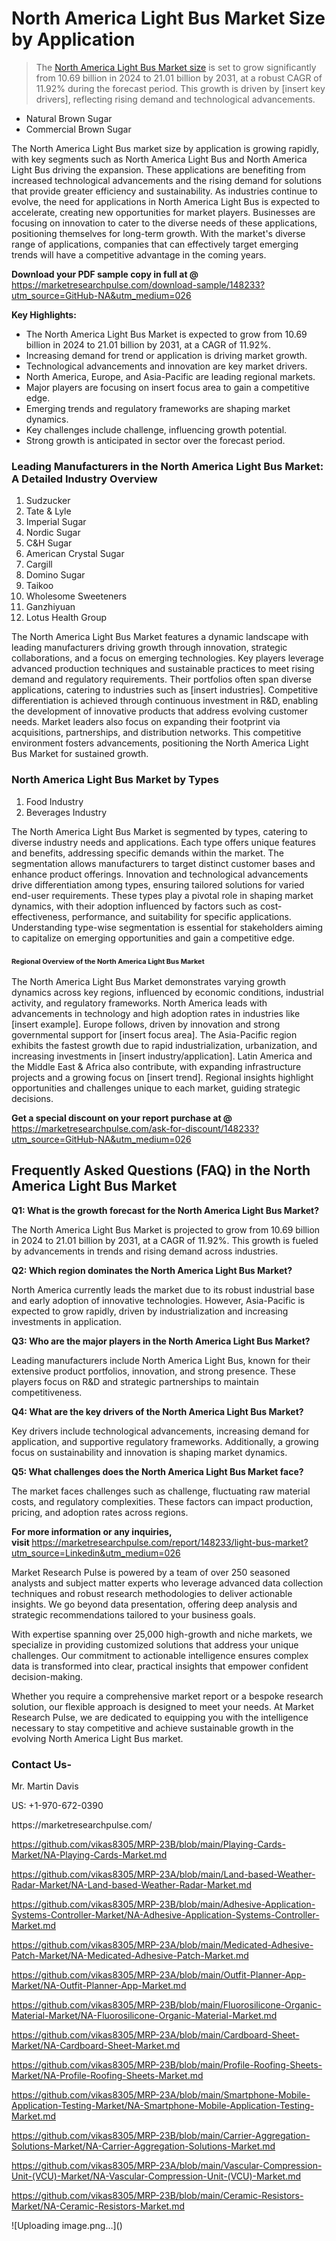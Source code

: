
<h1>North America Light Bus Market&nbsp;Size by Application</h1><blockquote><p>The <a href="https://marketresearchpulse.com/download-sample/148233?utm_source=GitHub-NA&amp;utm_medium=026">North America Light Bus Market size</a> is set to grow significantly from 10.69 billion in 2024 to 21.01 billion by 2031, at a robust CAGR of 11.92% during the forecast period. This growth is driven by [insert key drivers], reflecting rising demand and technological advancements.</p></blockquote><ul><li>Natural Brown Sugar<li> Commercial Brown Sugar</li></ul><p>The North America Light Bus market size by application is growing rapidly, with key segments such as North America Light Bus and North America Light Bus driving the expansion. These applications are benefiting from increased technological advancements and the rising demand for solutions that provide greater efficiency and sustainability. As industries continue to evolve, the need for applications in North America Light Bus is expected to accelerate, creating new opportunities for market players. Businesses are focusing on innovation to cater to the diverse needs of these applications, positioning themselves for long-term growth. With the market's diverse range of applications, companies that can effectively target emerging trends will have a competitive advantage in the coming years.</p><p><strong>Download your PDF sample copy in full at @ </strong><a href="https://marketresearchpulse.com/download-sample/148233?utm_source=GitHub-NA&amp;utm_medium=026">https://marketresearchpulse.com/download-sample/148233?utm_source=GitHub-NA&amp;utm_medium=026</a></p><p><strong>Key Highlights: </strong></p><ul><li>The North America Light Bus Market is expected to grow from 10.69 billion in 2024 to 21.01 billion by 2031, at a CAGR of 11.92%.</li><li>Increasing demand for trend or application is driving market growth.</li><li>Technological advancements and innovation are key market drivers.</li><li>North America, Europe, and Asia-Pacific are leading regional markets.</li><li>Major players are focusing on insert focus area to gain a competitive edge.</li><li>Emerging trends and regulatory frameworks are shaping market dynamics.</li><li>Key challenges include challenge, influencing growth potential.</li><li>Strong growth is anticipated in sector over the forecast period.</li></ul><h3>Leading Manufacturers in the North America Light Bus Market: A Detailed Industry Overview</h3><ol><li>Sudzucker</li><li>Tate & Lyle</li><li>Imperial Sugar</li><li>Nordic Sugar</li><li>C&H Sugar</li><li>American Crystal Sugar</li><li>Cargill</li><li>Domino Sugar</li><li>Taikoo</li><li>Wholesome Sweeteners</li><li>Ganzhiyuan</li><li>Lotus Health Group</li></ol><div class="flex max-w-full flex-col flex-grow"><div class="min-h-8 text-message flex w-full flex-col items-end gap-2 whitespace-normal break-words [.text-message+&amp;]:mt-5" dir="auto" data-message-author-role="assistant" data-message-id="fd8432e4-4910-450d-b182-61b7bfb0a01f" data-message-model-slug="gpt-4o"><div class="flex w-full flex-col gap-1 empty:hidden first:pt-[3px]"><div class="markdown prose w-full break-words dark:prose-invert light"><p>The North America Light Bus Market features a dynamic landscape with leading manufacturers driving growth through innovation, strategic collaborations, and a focus on emerging technologies. Key players leverage advanced production techniques and sustainable practices to meet rising demand and regulatory requirements. Their portfolios often span diverse applications, catering to industries such as [insert industries]. Competitive differentiation is achieved through continuous investment in R&amp;D, enabling the development of innovative products that address evolving customer needs. Market leaders also focus on expanding their footprint via acquisitions, partnerships, and distribution networks. This competitive environment fosters advancements, positioning the North America Light Bus Market for sustained growth.</p></div></div></div></div><h3>North America Light Bus Market by Types</h3><ol><li>Food Industry<li> Beverages Industry</li></ol><div class="flex max-w-full flex-col flex-grow"><div class="min-h-8 text-message flex w-full flex-col items-end gap-2 whitespace-normal break-words [.text-message+&amp;]:mt-5" dir="auto" data-message-author-role="assistant" data-message-id="084470be-0bb7-4664-bddf-5156b4f41249" data-message-model-slug="gpt-4o-mini"><div class="flex w-full flex-col gap-1 empty:hidden first:pt-[3px]"><div class="markdown prose w-full break-words dark:prose-invert light"><p>The North America Light Bus Market is segmented by types, catering to diverse industry needs and applications. Each type offers unique features and benefits, addressing specific demands within the market. The segmentation allows manufacturers to target distinct customer bases and enhance product offerings. Innovation and technological advancements drive differentiation among types, ensuring tailored solutions for varied end-user requirements. These types play a pivotal role in shaping market dynamics, with their adoption influenced by factors such as cost-effectiveness, performance, and suitability for specific applications. Understanding type-wise segmentation is essential for stakeholders aiming to capitalize on emerging opportunities and gain a competitive edge.</p></div></div></div></div><h3><span style="font-size: 11px;">Regional Overview of the North America Light Bus Market</span></h3><div class="flex max-w-full flex-col flex-grow"><div class="min-h-8 text-message flex w-full flex-col items-end gap-2 whitespace-normal break-words [.text-message+&amp;]:mt-5" dir="auto" data-message-author-role="assistant" data-message-id="e9038762-ce64-4e30-91c9-9bd413514231" data-message-model-slug="gpt-4o-mini"><div class="flex w-full flex-col gap-1 empty:hidden first:pt-[3px]"><div class="markdown prose w-full break-words dark:prose-invert light"><p>The North America Light Bus Market demonstrates varying growth dynamics across key regions, influenced by economic conditions, industrial activity, and regulatory frameworks. North America leads with advancements in technology and high adoption rates in industries like [insert example]. Europe follows, driven by innovation and strong governmental support for [insert focus area]. The Asia-Pacific region exhibits the fastest growth due to rapid industrialization, urbanization, and increasing investments in [insert industry/application]. Latin America and the Middle East &amp; Africa also contribute, with expanding infrastructure projects and a growing focus on [insert trend]. Regional insights highlight opportunities and challenges unique to each market, guiding strategic decisions.</p></div></div></div></div><p><strong>Get a special discount on your report purchase at @ </strong><a href="https://marketresearchpulse.com/ask-for-discount/148233?utm_source=GitHub-NA&amp;utm_medium=026">https://marketresearchpulse.com/ask-for-discount/148233?utm_source=GitHub-NA&amp;utm_medium=026</a></p><h2>Frequently Asked Questions (FAQ) in the North America Light Bus Market</h2><p><strong>Q1: What is the growth forecast for the North America Light Bus Market?</strong></p><p>The North America Light Bus Market is projected to grow from 10.69 billion in 2024 to 21.01 billion by 2031, at a CAGR of 11.92%. This growth is fueled by advancements in trends and rising demand across industries.</p><p><strong>Q2: Which region dominates the North America Light Bus Market?</strong></p><p>North America currently leads the market due to its robust industrial base and early adoption of innovative technologies. However, Asia-Pacific is expected to grow rapidly, driven by industrialization and increasing investments in application.</p><p><strong>Q3: Who are the major players in the North America Light Bus Market?</strong></p><p>Leading manufacturers include North America Light Bus, known for their extensive product portfolios, innovation, and strong presence. These players focus on R&amp;D and strategic partnerships to maintain competitiveness.</p><p><strong>Q4: What are the key drivers of the North America Light Bus Market?</strong></p><p>Key drivers include technological advancements, increasing demand for application, and supportive regulatory frameworks. Additionally, a growing focus on sustainability and innovation is shaping market dynamics.</p><p><strong>Q5: What challenges does the North America Light Bus Market face?</strong></p><p>The market faces challenges such as challenge, fluctuating raw material costs, and regulatory complexities. These factors can impact production, pricing, and adoption rates across regions.</p><p><strong>For more information or any inquiries, visit&nbsp;</strong><a href="https://marketresearchpulse.com/report/148233/light-bus-market?utm_source=Linkedin&utm_medium=026">https://marketresearchpulse.com/report/148233/light-bus-market?utm_source=Linkedin&utm_medium=026</a></p><p>Market Research Pulse is powered by a team of over 250 seasoned analysts and subject matter experts who leverage advanced data collection techniques and robust research methodologies to deliver actionable insights. We go beyond data presentation, offering deep analysis and strategic recommendations tailored to your business goals.</p><p>With expertise spanning over 25,000 high-growth and niche markets, we specialize in providing customized solutions that address your unique challenges. Our commitment to actionable intelligence ensures complex data is transformed into clear, practical insights that empower confident decision-making.</p><p>Whether you require a comprehensive market report or a bespoke research solution, our flexible approach is designed to meet your needs. At Market Research Pulse, we are dedicated to equipping you with the intelligence necessary to stay competitive and achieve sustainable growth in the evolving North America Light Bus market.</p><h3><strong>Contact Us-</strong></h3><p>Mr. Martin Davis</p><p>US: +1-970-672-0390</p><p>https://marketresearchpulse.com/</p><p><a href="https://github.com/vikas8305/MRP-23B/blob/main/Playing-Cards-Market/NA-Playing-Cards-Market.md">https://github.com/vikas8305/MRP-23B/blob/main/Playing-Cards-Market/NA-Playing-Cards-Market.md</a></p><p><a href="https://github.com/vikas8305/MRP-23A/blob/main/Land-based-Weather-Radar-Market/NA-Land-based-Weather-Radar-Market.md">https://github.com/vikas8305/MRP-23A/blob/main/Land-based-Weather-Radar-Market/NA-Land-based-Weather-Radar-Market.md</a></p><p><a href="https://github.com/vikas8305/MRP-23B/blob/main/Adhesive-Application-Systems-Controller-Market/NA-Adhesive-Application-Systems-Controller-Market.md">https://github.com/vikas8305/MRP-23B/blob/main/Adhesive-Application-Systems-Controller-Market/NA-Adhesive-Application-Systems-Controller-Market.md</a></p><p><a href="https://github.com/vikas8305/MRP-23A/blob/main/Medicated-Adhesive-Patch-Market/NA-Medicated-Adhesive-Patch-Market.md">https://github.com/vikas8305/MRP-23A/blob/main/Medicated-Adhesive-Patch-Market/NA-Medicated-Adhesive-Patch-Market.md</a></p><p><a href="https://github.com/vikas8305/MRP-23A/blob/main/Outfit-Planner-App-Market/NA-Outfit-Planner-App-Market.md">https://github.com/vikas8305/MRP-23A/blob/main/Outfit-Planner-App-Market/NA-Outfit-Planner-App-Market.md</a></p><p><a href="https://github.com/vikas8305/MRP-23B/blob/main/Fluorosilicone-Organic-Material-Market/NA-Fluorosilicone-Organic-Material-Market.md">https://github.com/vikas8305/MRP-23B/blob/main/Fluorosilicone-Organic-Material-Market/NA-Fluorosilicone-Organic-Material-Market.md</a></p><p><a href="https://github.com/vikas8305/MRP-23A/blob/main/Cardboard-Sheet-Market/NA-Cardboard-Sheet-Market.md">https://github.com/vikas8305/MRP-23A/blob/main/Cardboard-Sheet-Market/NA-Cardboard-Sheet-Market.md</a></p><p><a href="https://github.com/vikas8305/MRP-23B/blob/main/Profile-Roofing-Sheets-Market/NA-Profile-Roofing-Sheets-Market.md">https://github.com/vikas8305/MRP-23B/blob/main/Profile-Roofing-Sheets-Market/NA-Profile-Roofing-Sheets-Market.md</a></p><p><a href="https://github.com/vikas8305/MRP-23A/blob/main/Smartphone-Mobile-Application-Testing-Market/NA-Smartphone-Mobile-Application-Testing-Market.md">https://github.com/vikas8305/MRP-23A/blob/main/Smartphone-Mobile-Application-Testing-Market/NA-Smartphone-Mobile-Application-Testing-Market.md</a></p><p><a href="https://github.com/vikas8305/MRP-23B/blob/main/Carrier-Aggregation-Solutions-Market/NA-Carrier-Aggregation-Solutions-Market.md">https://github.com/vikas8305/MRP-23B/blob/main/Carrier-Aggregation-Solutions-Market/NA-Carrier-Aggregation-Solutions-Market.md</a></p><p><a href="https://github.com/vikas8305/MRP-23A/blob/main/Vascular-Compression-Unit-(VCU)-Market/NA-Vascular-Compression-Unit-(VCU)-Market.md">https://github.com/vikas8305/MRP-23A/blob/main/Vascular-Compression-Unit-(VCU)-Market/NA-Vascular-Compression-Unit-(VCU)-Market.md</a></p><p><a href="https://github.com/vikas8305/MRP-23B/blob/main/Ceramic-Resistors-Market/NA-Ceramic-Resistors-Market.md">https://github.com/vikas8305/MRP-23B/blob/main/Ceramic-Resistors-Market/NA-Ceramic-Resistors-Market.md</a></p>
![Uploading image.png…]()
